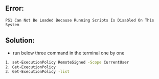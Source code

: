 ## Error:

```
PS1 Can Not Be Loaded Because Running Scripts Is Disabled On This System
```

## Solution:

- run below three command in the terminal one by one

```bash
1. set-ExecutionPolicy RemoteSigned -Scope CurrentUser
2. Get-ExecutionPolicy
3. Get-ExecutionPolicy -list
```
